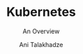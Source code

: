 ---
layout: post
title: Kubernetes
subtitle: An Overview
tags: [Microservices, Spring Boot, Maven, Docker, PostgreSQL, Java]
comments: true
author: Ani Talakhadze
---